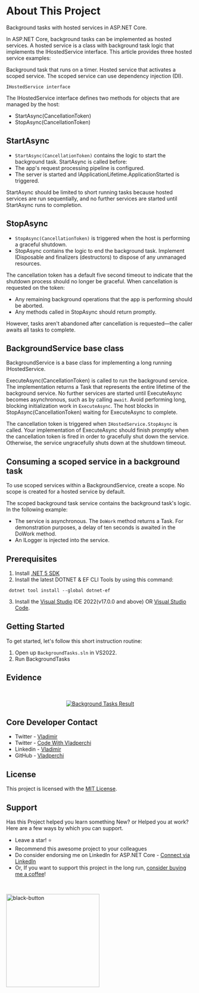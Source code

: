 # About This Project

Background tasks with hosted services in ASP.NET Core.

In ASP.NET Core, background tasks can be implemented as hosted services. A hosted service is a class with background task logic that implements the IHostedService interface. This article provides three hosted service examples:

Background task that runs on a timer.
Hosted service that activates a scoped service. The scoped service can use dependency injection (DI).

`IHostedService interface`

The IHostedService interface defines two methods for objects that are managed by the host:

- StartAsync(CancellationToken)
- StopAsync(CancellationToken)

## StartAsync

- `StartAsync(CancellationToken)` contains the logic to start the background task. StartAsync is called before:
- The app's request processing pipeline is configured.
- The server is started and IApplicationLifetime.ApplicationStarted is triggered.

StartAsync should be limited to short running tasks because hosted services are run sequentially, and no further services are started until StartAsync runs to completion.

## StopAsync

- `StopAsync(CancellationToken)` is triggered when the host is performing a graceful shutdown.
- StopAsync contains the logic to end the background task. Implement IDisposable and finalizers (destructors) to dispose of any unmanaged resources.

The cancellation token has a default five second timeout to indicate that the shutdown process should no longer be graceful. When cancellation is requested on the token:

- Any remaining background operations that the app is performing should be aborted.
- Any methods called in StopAsync should return promptly.

However, tasks aren't abandoned after cancellation is requested—the caller awaits all tasks to complete.

## BackgroundService base class

BackgroundService is a base class for implementing a long running IHostedService.

ExecuteAsync(CancellationToken) is called to run the background service. The implementation returns a Task that represents the entire lifetime of the background service. No further services are started until ExecuteAsync becomes asynchronous, such as by calling `await`. Avoid performing long, blocking initialization work in `ExecuteAsync`. The host blocks in StopAsync(CancellationToken) waiting for ExecuteAsync to complete.

The cancellation token is triggered when `IHostedService.StopAsync` is called. Your implementation of ExecuteAsync should finish promptly when the cancellation token is fired in order to gracefully shut down the service. Otherwise, the service ungracefully shuts down at the shutdown timeout.

## Consuming a scoped service in a background task

To use scoped services within a BackgroundService, create a scope. No scope is created for a hosted service by default.

The scoped background task service contains the background task's logic. In the following example:

- The service is asynchronous. The `DoWork` method returns a Task. For demonstration purposes, a delay of ten seconds is awaited in the DoWork method.
- An ILogger is injected into the service.

## Prerequisites

1. Install [.NET 5 SDK][dotnetdownload-url]
2. Install the latest DOTNET & EF CLI Tools by using this command:

```
 dotnet tool install --global dotnet-ef
```

3. Install the [Visual Studio][vsdownload-url] IDE 2022(v17.0.0 and above) OR [Visual Studio Code][vscodedownload-url].

## Getting Started

To get started, let's follow this short instruction routine:

1. Open up `BackgroundTasks.sln` in VS2022.
2. Run BackgroundTasks

## Evidence

<br />
<p align="center">
  <a href="https://github.com/vladperchi/BackgroundTasks">
    <img src="https://github.com/vladperchi/BackgroundTasks/blob/master/docs/Images/BackgroundTasks.jpg" alt="Background Tasks Result">
  </a>
</p>

## Core Developer Contact

- Twitter - [Vladimir][twitter-vlad-url]
- Twitter - [Code With Vladperchi][twitter-code-url]
- Linkedin - [Vladimir][linkedin-url]
- GitHub - [Vladperchi][github-url]

## License

This project is licensed with the [MIT License][license-url].

## Support

Has this Project helped you learn something New? or Helped you at work?
Here are a few ways by which you can support.

- Leave a star! :star:
- Recommend this awesome project to your colleagues
- Do consider endorsing me on LinkedIn for ASP.NET Core - [Connect via LinkedIn][linkedin-url]
- Or, If you want to support this project in the long run, [consider buying me a coffee][buymeacoffee-url]!

<br />

<a href="https://www.buymeacoffee.com/codewithvlad"><img width="250" alt="black-button" src="https://user-images.githubusercontent.com/31455818/138557309-27587d91-7b82-4cab-96bb-90f4f4e600f1.png" ></a>

[vsdownload-url]: https://visualstudio.microsoft.com/es/vs/community/
[vscodedownload-url]: https://code.visualstudio.com
[postmandownload-url]: https://www.postman.com/downloads/
[postmancollection-url]: https://github.com/vladperchi/HureIT/blob/master/postman/HureIT.Postman.json
[dockerwininstall-url]: https://docs.docker.com/docker-for-windows/install/
[coredownload-url]: https://docs.microsoft.com/en-us/ef/core/
[dotnetdownload-url]: https://dotnet.microsoft.com/download/dotnet/5.0
[structure-url]: https://github.com/vladperchi/HureIT/blob/master/docs/md/api-project-structure.md
[migrations-url]: https://github.com/vladperchi/HureIT/blob/master/docs/md/api-migrations-guide.md
[build-shield]: https://img.shields.io/endpoint.svg?url=https%3A%2F%2Factions-badge.atrox.dev%2Fvladperchi%2FHureIT%2Fbadge&style=flat-square
[build-url]: https://github.com/vladperchi/HureIT/actions
[contributors-shield]: https://img.shields.io/github/contributors/vladperchi/HureIT.svg?style=flat-square
[contributors-url]: https://github.com/vladperchi/HureIT/graphs/contributors
[forks-shield]: https://img.shields.io/github/forks/vladperchi/HureIT?style=flat-square
[forks-url]: https://github.com/vladperchi/HureIT/network/members
[stars-shield]: https://img.shields.io/github/stars/vladperchi/HureIT.svg?style=flat-square
[stars-url]: https://img.shields.io/github/stars/vladperchi/HureIT?style=flat-square
[issues-shield]: https://img.shields.io/github/issues/vladperchi/HureIT?style=flat-square
[issues-url]: https://github.com/vladperchi/HureIT/issues
[license-shield]: https://img.shields.io/github/license/vladperchi/HureIT?style=flat-square
[license-url]: https://github.com/vladperchi/HureIT/blob/master/LICENSE
[linkedin-shield]: https://img.shields.io/badge/-LinkedIn-black.svg?style=flat-square&logo=linkedin&colorB=555
[linkedin-url]: https://www.linkedin.com/in/vladperchi/
[github-url]: https://github.com/vladperchi/
[blog-url]: https://www.codewithvladperchi.com
[twitter-code-url]: https://www.twitter.com/codewithvlad
[twitter-vlad-url]: https://www.twitter.com/vladperchi
[buymeacoffee-url]: https://www.buymeacoffee.com/codewithvlad
[conventional-commits-shield]: https://img.shields.io/badge/Conventional%20Commits-1.0.0-%23FE5196?logo=conventionalcommits&logoColor=white
[conventional-commits-url]: https://conventionalcommits.org
